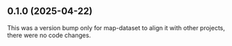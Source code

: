 ## 0.1.0 (2025-04-22)

This was a version bump only for map-dataset to align it with other projects, there were no code changes.
